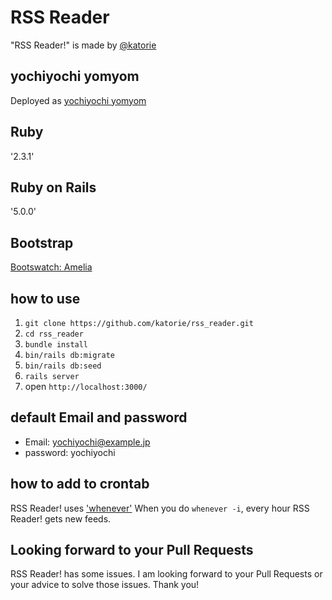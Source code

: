 # RSS Reader
"RSS Reader!" is made by [@katorie](https://twitter.com/katorie)

## yochiyochi yomyom
Deployed as [yochiyochi yomyom](http://yochiyochi-yomyom.herokuapp.com/)

## Ruby
'2.3.1'

## Ruby on Rails
'5.0.0'

## Bootstrap
[Bootswatch: Amelia](http://bootswatch.com/amelia/)

## how to use
1. `git clone https://github.com/katorie/rss_reader.git`
2. `cd rss_reader`
3. `bundle install`
4. `bin/rails db:migrate`
5. `bin/rails db:seed`
6. `rails server`
7. open `http://localhost:3000/`

## default Email and password
- Email: yochiyochi@example.jp
- password: yochiyochi

## how to add to crontab
RSS Reader! uses ['whenever'](https://github.com/javan/whenever)
When you do `whenever -i`, every hour RSS Reader! gets new feeds.

## Looking forward to your Pull Requests
RSS Reader! has some issues. I am looking forward to your Pull Requests or your advice to solve those issues. Thank you!
